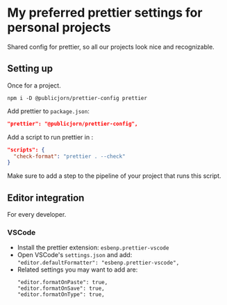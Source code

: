 # My preferred prettier settings for personal projects

Shared config for prettier, so all our projects look nice and recognizable.

## Setting up

Once for a project.

```
npm i -D @publicjorn/prettier-config prettier
```

Add prettier to `package.json`:

```json
"prettier": "@publicjorn/prettier-config",
```

Add a script to run prettier in :

```json
"scripts": {
  "check-format": "prettier . --check"
}
```

Make sure to add a step to the pipeline of your project that runs this script.

## Editor integration

For every developer.

### VSCode

- Install the prettier extension: `esbenp.prettier-vscode`
- Open VSCode's `settings.json` and add:  
  `"editor.defaultFormatter": "esbenp.prettier-vscode",`
- Related settings you may want to add are:
  ```
  "editor.formatOnPaste": true,
  "editor.formatOnSave": true,
  "editor.formatOnType": true,
  ```
